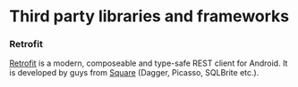 # Third party libraries and frameworks

### Retrofit

[Retrofit][1] is a modern, composeable and type-safe REST client for Android. It is developed by guys from [Square][2] (Dagger, Picasso, SQLBrite etc.).


[1]:	https://square.github.io/retrofit/
[2]:  https://square.github.io/
